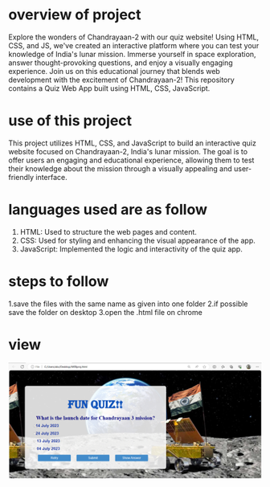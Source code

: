 # overview of project
Explore the wonders of Chandrayaan-2 with our quiz website! Using HTML, CSS, and JS, we've created an interactive platform where you can test your knowledge of India's lunar mission. Immerse yourself in space exploration, answer thought-provoking questions, and enjoy a visually engaging experience. Join us on this educational journey that blends web development with the excitement of Chandrayaan-2!
This repository contains a Quiz Web App built using HTML, CSS, JavaScript. 

# use of this project
This project utilizes HTML, CSS, and JavaScript to build an interactive quiz website focused on Chandrayaan-2, India's lunar mission. The goal is to offer users an engaging and educational experience, allowing them to test their knowledge about the mission through a visually appealing and user-friendly interface.


# languages used are as follow
1. HTML: Used to structure the web pages and content.
2. CSS: Used for styling and enhancing the visual appearance of the app.
3. JavaScript: Implemented the logic and interactivity of the quiz app.

# steps to follow 
1.save the files with the same name as given into one folder
2.if possible save the folder on desktop
3.open the .html file on chrome 




# view
![output](https://github.com/nikhil8424/Quiz-website-on-chandrayan/blob/main/quiz3.png)
